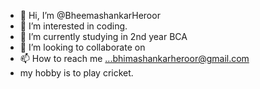- 👋 Hi, I’m @BheemashankarHeroor
- 👀 I’m interested in coding.
- 🌱 I’m currently studying in 2nd year BCA 
- 💞️ I’m looking to collaborate on 
- 📫 How to reach me ...bhimashankarheroor@gmail.com
- my hobby is to play cricket.

<!---
BheemashankarHeroor/BheemashankarHeroor is a ✨ special ✨ repository because its `README.md` (this file) appears on your GitHub profile.
You can click the Preview link to take a look at your changes.
--->
